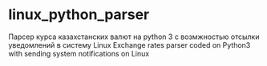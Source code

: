 # linux_python_parser
Парсер курса казахстанских валют  на python 3 c возмжностью отсылки уведомлений в систему Linux
Exchange rates parser coded on Python3 with sending system notifications on Linux
